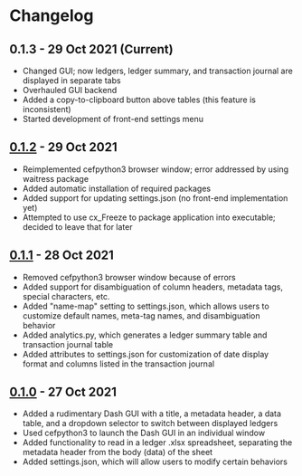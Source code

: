 # Changelog

## 0.1.3 - 29 Oct 2021 (Current)
- Changed GUI; now ledgers, ledger summary, and transaction journal are displayed in separate tabs
- Overhauled GUI backend
- Added a copy-to-clipboard button above tables (this feature is inconsistent)
- Started development of front-end settings menu

## [0.1.2] - 29 Oct 2021
- Reimplemented cefpython3 browser window; error addressed by using waitress package
- Added automatic installation of required packages
- Added support for updating settings.json (no front-end implementation yet)
- Attempted to use cx_Freeze to package application into executable; decided to leave that for later


## [0.1.1] - 28 Oct 2021
- Removed cefpython3 browser window because of errors
- Added support for disambiguation of column headers, metadata tags, special characters, etc.
- Added "name-map" setting to settings.json, which allows users to customize default names, meta-tag names, and disambiguation behavior
- Added analytics.py, which generates a ledger summary table and transaction journal table
- Added attributes to settings.json for customization of date display format and columns listed in the transaction journal


## [0.1.0] - 27 Oct 2021
- Added a rudimentary Dash GUI with a title, a metadata header, a data table, and a dropdown selector to switch between displayed ledgers
- Used cefpython3 to launch the Dash GUI in an individual window
- Added functionality to read in a ledger .xlsx spreadsheet, separating the metadata header from the body (data) of the sheet
- Added settings.json, which will allow users to modify certain behaviors


[0.1.0]: https://github.com/epicshepich/Ledgerdemain/commit/9564a1827f17f571a28d32e695265b68393ba667
[0.1.1]: https://github.com/epicshepich/Ledgerdemain/commit/7f46df79658b6fe9760259db5be392612b7e1f5b
[0.1.2]: https://github.com/epicshepich/Ledgerdemain/commit/1788ed6929759ec9668a6d1b2aa3ed2891ff4699
